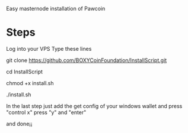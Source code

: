 Easy masternode installation of Pawcoin

# Steps

Log into your VPS
Type these lines

git clone  https://github.com/BOXYCoinFoundation/InstallScript.git

cd InstallScript

chmod +x install.sh

./install.sh

In the last step just add the get config of your windows wallet and press "control x" press "y" and "enter"

and done¡¡

